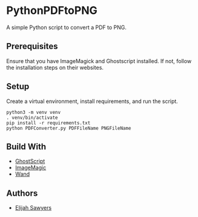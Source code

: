 # PythonPDFtoPNG

A simple Python script to convert a PDF to PNG.

## Prerequisites

Ensure that you have ImageMagick and Ghostscript installed. If not, follow the installation steps on their websites.

## Setup

Create a virtual environment, install requirements, and run the script.

```
python3 -m venv venv
. venv/bin/activate
pip install -r requirements.txt
python PDFConverter.py PDFFileName PNGFileName
```

## Build With

* [GhostScript](https://www.ghostscript.com/)
* [ImageMagic](https://www.imagemagick.org/)
* [Wand](http://docs.wand-py.org/en/0.4.1/index.html)

## Authors

* [Elijah Sawyers](https://github.com/elijahsawyers)
